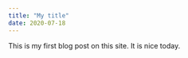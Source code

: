 ```yaml
---
title: "My title"
date: 2020-07-18
---
```



This is my first blog post on this site.
It is nice today.
